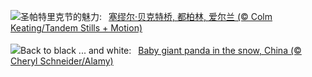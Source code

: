 ![](https://www.bing.com/th?id=OHR.BeckettBridge_ZH-CN6206942429_UHD.jpg&w=1000)圣帕特里克节的魅力:&nbsp;&ensp;[塞缪尔·贝克特桥, 都柏林, 爱尔兰 (© Colm Keating/Tandem Stills + Motion)](https://www.bing.com/th?id=OHR.BeckettBridge_ZH-CN6206942429_UHD.jpg)
<br><br/>
![](https://www.bing.com/th?id=OHR.PandaSnow_EN-US9432739016_UHD.jpg&w=1000)Back to black ... and white:&nbsp;&ensp;[Baby giant panda in the snow, China (© Cheryl Schneider/Alamy)](https://www.bing.com/th?id=OHR.PandaSnow_EN-US9432739016_UHD.jpg)
<br><br/>
